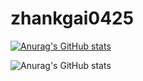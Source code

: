 # zhankgai0425

[![Anurag's GitHub stats](https://github-readme-stats.vercel.app/api?username=zhangkai0425)](https://github.com/anuraghazra/github-readme-stats)

![Anurag's GitHub stats](https://github-readme-stats.vercel.app/api?username=zhangkai0425&show_icons=true)
